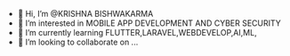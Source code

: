 - 👋 Hi, I’m @KRISHNA BISHWAKARMA
- 👀 I’m interested in MOBILE APP DEVELOPMENT AND CYBER SECURITY
- 🌱 I’m currently learning FLUTTER,LARAVEL,WEBDEVELOP,AI,ML,
- 💞️ I’m looking to collaborate on ...
